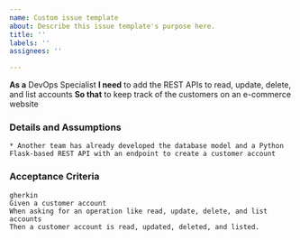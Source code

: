 ```yaml
---
name: Custom issue template
about: Describe this issue template's purpose here.
title: ''
labels: ''
assignees: ''

---
```


**As a** DevOps Specialist
**I need** to add the REST APIs to read, update, delete, and list accounts
**So that** to keep track of the customers on an e-commerce website
      
### Details and Assumptions
    * Another team has already developed the database model and a Python Flask-based REST API with an endpoint to create a customer account      
### Acceptance Criteria     
    gherkin 
    Given a customer account
    When asking for an operation like read, update, delete, and list accounts
    Then a customer account is read, updated, deleted, and listed.
